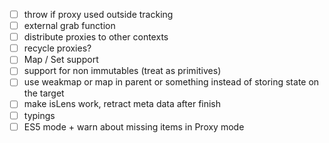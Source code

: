 


* [ ] throw if proxy used outside tracking
* [ ] external grab function
* [ ] distribute proxies to other contexts
* [ ] recycle proxies?
* [ ] Map / Set support
* [ ] support for non immutables (treat as primitives)
* [ ] use weakmap or map in parent or something instead of storing state on the target
* [ ] make isLens work, retract meta data after finish
* [ ] typings
* [ ] ES5 mode + warn about missing items in Proxy mode
